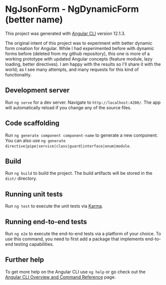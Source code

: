 # NgJsonForm - NgDynamicForm (better name)

This project was generated with [Angular CLI](https://github.com/angular/angular-cli) version 12.1.3.

The original intent of this project was to experiment with better dynamic form creation for Angular.  While I had experimented before with dynamic forms before (deleted from my github repository), this one is more of a working prototype with updated Angular concepts (feature module, lazy loading, better directives).  I am happy with the results so I'll share it with the world; as I see many attempts, and many requests for this kind of functionality. 


## Development server

Run `ng serve` for a dev server. Navigate to `http://localhost:4200/`. The app will automatically reload if you change any of the source files.

## Code scaffolding

Run `ng generate component component-name` to generate a new component. You can also use `ng generate directive|pipe|service|class|guard|interface|enum|module`.

## Build

Run `ng build` to build the project. The build artifacts will be stored in the `dist/` directory.

## Running unit tests

Run `ng test` to execute the unit tests via [Karma](https://karma-runner.github.io).

## Running end-to-end tests

Run `ng e2e` to execute the end-to-end tests via a platform of your choice. To use this command, you need to first add a package that implements end-to-end testing capabilities.

## Further help

To get more help on the Angular CLI use `ng help` or go check out the [Angular CLI Overview and Command Reference](https://angular.io/cli) page.

